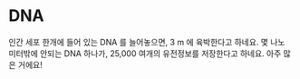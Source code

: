 # DNA

인간 세포 한개에 들어 있는 DNA 를 늘어놓으면, 3 m 에 육박한다고 하네요. 몇 나노
미터밖에 안되는 DNA 하나가, 25,000 여개의 유전정보를 저장한다고 하네요. 아주 많
은 거에요!
